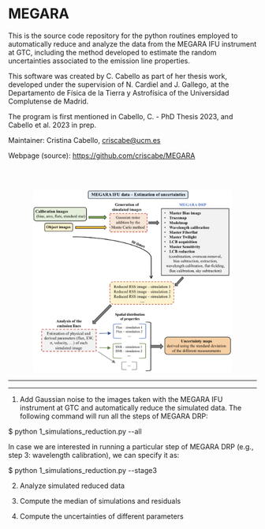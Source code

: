 # MEGARA

This is the source code repository for the python routines employed to automatically reduce and analyze the data from the MEGARA IFU instrument at GTC, 
including the method developed to estimate the random uncertainties associated to the emission line properties.

This software was created by C. Cabello as part of her thesis work, developed under the supervision of N. Cardiel and J. Gallego, at the Departamento de Física de la Tierra y Astrofísica of the Universidad Complutense de Madrid.

The program is first mentioned in Cabello, C. - PhD Thesis 2023, and Cabello et al. 2023 in prep.

Maintainer: Cristina Cabello, criscabe@ucm.es 

Webpage (source): https://github.com/criscabe/MEGARA

<br/><br/>


<p align="center">
<img src="images/MEGARA_pic.png" width="80%"></a>
</p>


--------------------------------------------------------------------------------------
--------------------------------------------------------------------------------------


1) Add Gaussian noise to the images taken with the MEGARA IFU instrument at GTC and automatically reduce the simulated data.
The following command will run all the steps of MEGARA DRP:

$ python 1_simulations_reduction.py --all

In case we are interested in running a particular step of MEGARA DRP (e.g., step 3: wavelength calibration), we can specify it as:

$ python 1_simulations_reduction.py --stage3


2) Analyze simulated reduced data

3) Compute the median of simulations and residuals

4) Compute the uncertainties of different parameters
